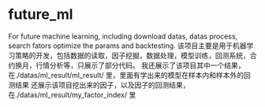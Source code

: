 # future_ml
For future machine learning, including download datas, datas process, search fators optimize the params and backtesting.
该项目主要是用于机器学习策略的开发，包括数据的读取，因子挖掘，数据处理，模型训练，回测系统，合约换月，行情分析等，只展示了部分代码。
我还展示了该项目其中一个结果，在./datas/ml_result/ml_result/ 里，里面有学出来的模型在样本内和样本外的回测结果
还展示该项目挖出来的因子，以及因子的回测结果，在./datas/ml_result/my_factor_index/ 里
